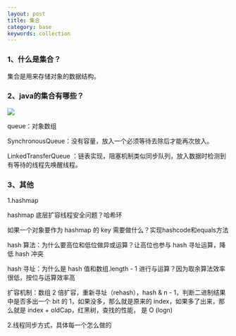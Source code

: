 ```yaml
---
layout: post
title: 集合
category: base
keywords: collection
---
```


### 1、什么是集合？

集合是用来存储对象的数据结构。

### 2、java的集合有哪些？

![](https://i.loli.net/2020/11/04/Skv6jcEyhTWgdXt.png)

queue：对象数组

SynchronousQueue：没有容量，放入一个必须等待去除后才能再次放入。

LinkedTransferQueue ：链表实现，阻塞机制类似同步队列，放入数据时检测到有等待的线程先唤醒线程。

### 3、其他

1.hashmap

hashmap 底层扩容线程安全问题？哈希环

如果一个对象要作为 hashmap 的 key 需要做什么？实现hashcode和equals方法

hash 算法：为什么要⾼位和低位做异或运算？让⾼位也参与 hash 寻址运算，降低 hash 冲突

hash 寻址：为什么是 hash 值和数组.length - 1 进⾏与运算？因为取余算法效率很低，按位与运算效率⾼

扩容机制：数组 2 倍扩容，重新寻址（rehash），hash & n - 1，判断⼆进制结果中是否多出⼀个 bit 的 1，如果没多，那么就是原来的 index，如果多了出来，那么就是 index + oldCap，红⿊树，查找的性能， 是 O (logn)

2.线程同步方式，具体每一个怎么做的

